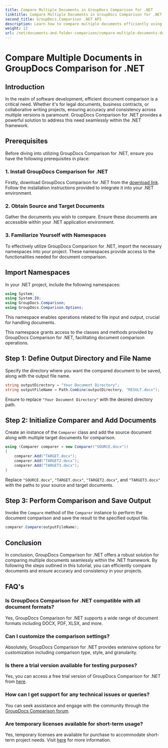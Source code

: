 ```yaml
---
title: Compare Multiple Documents in GroupDocs Comparison for .NET
linktitle: Compare Multiple Documents in GroupDocs Comparison for .NET
second_title: GroupDocs.Comparison .NET API
description: Learn how to compare multiple documents efficiently using GroupDocs Comparison for .NET. Follow our step-by-step guide for seamless integration.
weight: 13
url: /net/documents-and-folder-comparison/compare-multiple-documents-dotnet/
---
```


# Compare Multiple Documents in GroupDocs Comparison for .NET

## Introduction
In the realm of software development, efficient document comparison is a critical need. Whether it's for legal documents, business contracts, or collaborative writing projects, ensuring accuracy and consistency across multiple versions is paramount. GroupDocs Comparison for .NET provides a powerful solution to address this need seamlessly within the .NET framework.
## Prerequisites
Before diving into utilizing GroupDocs Comparison for .NET, ensure you have the following prerequisites in place:
### 1. Install GroupDocs Comparison for .NET
Firstly, download GroupDocs Comparison for .NET from the [download link](https://releases.groupdocs.com/comparison/net/). Follow the installation instructions provided to integrate it into your .NET environment.
### 2. Obtain Source and Target Documents
Gather the documents you wish to compare. Ensure these documents are accessible within your .NET application environment.
### 3. Familiarize Yourself with Namespaces
To effectively utilize GroupDocs Comparison for .NET, import the necessary namespaces into your project. These namespaces provide access to the functionalities needed for document comparison.

## Import Namespaces
In your .NET project, include the following namespaces:

```csharp
using System;
using System.IO;
using GroupDocs.Comparison;
using GroupDocs.Comparison.Options;
```
This namespace enables operations related to file input and output, crucial for handling documents.

This namespace grants access to the classes and methods provided by GroupDocs Comparison for .NET, facilitating document comparison operations.
## Step 1: Define Output Directory and File Name
Specify the directory where you want the compared document to be saved, along with the output file name.
```csharp
string outputDirectory = "Your Document Directory";
string outputFileName = Path.Combine(outputDirectory, "RESULT.docx");
```
Ensure to replace `"Your Document Directory"` with the desired directory path.
## Step 2: Initialize Comparer and Add Documents
Create an instance of the `Comparer` class and add the source document along with multiple target documents for comparison.
```csharp
using (Comparer comparer = new Comparer("SOURCE.docx"))
{
    comparer.Add("TARGET.docx");
    comparer.Add("TARGET2.docx");
    comparer.Add("TARGET3.docx");
}
```
Replace `"SOURCE.docx"`, `"TARGET.docx"`, `"TARGET2.docx"`, and `"TARGET3.docx"` with the paths to your source and target documents.
## Step 3: Perform Comparison and Save Output
Invoke the `Compare` method of the `Comparer` instance to perform the document comparison and save the result to the specified output file.
```csharp
comparer.Compare(outputFileName);
```

## Conclusion
In conclusion, GroupDocs Comparison for .NET offers a robust solution for comparing multiple documents seamlessly within the .NET framework. By following the steps outlined in this tutorial, you can efficiently compare documents and ensure accuracy and consistency in your projects.
## FAQ's
### Is GroupDocs Comparison for .NET compatible with all document formats?
Yes, GroupDocs Comparison for .NET supports a wide range of document formats including DOCX, PDF, XLSX, and more.
### Can I customize the comparison settings?
Absolutely, GroupDocs Comparison for .NET provides extensive options for customization including comparison type, style, and granularity.
### Is there a trial version available for testing purposes?
Yes, you can access a free trial version of GroupDocs Comparison for .NET from [here](https://releases.groupdocs.com/).
### How can I get support for any technical issues or queries?
You can seek assistance and engage with the community through the [GroupDocs Comparison forum](https://forum.groupdocs.com/c/comparison/12).
### Are temporary licenses available for short-term usage?
Yes, temporary licenses are available for purchase to accommodate short-term project needs. Visit [here](https://purchase.groupdocs.com/temporary-license/) for more information.
